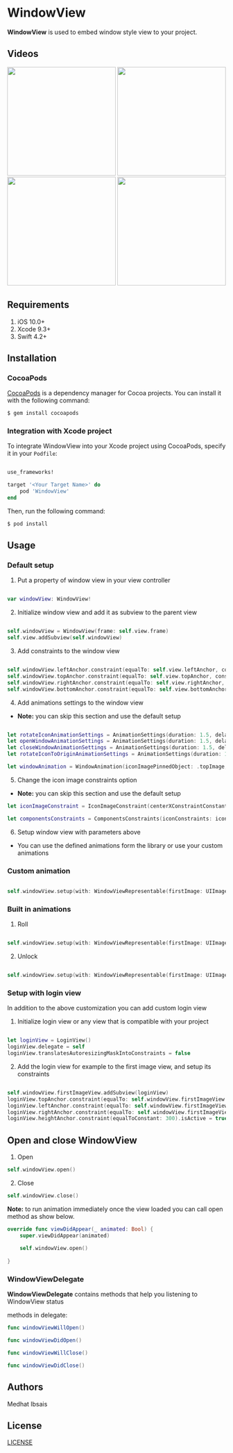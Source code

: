 # WindowView

**WindowView** is used to embed window style view to your project.

## Videos
<img src="https://github.com/medhatibsais/WindowView/blob/master/Videos/video3.gif" width="250"> <img src="https://github.com/medhatibsais/WindowView/blob/master/Videos/video4.gif" width="250">
<img src="https://github.com/medhatibsais/WindowView/blob/master/Videos/video1.gif" width="250">
<img src="https://github.com/medhatibsais/WindowView/blob/master/Videos/video2.gif" width="250">

## Requirements
1. iOS 10.0+
2. Xcode 9.3+
3. Swift 4.2+

## Installation

### CocoaPods

[CocoaPods](https://cocoapods.org) is a dependency manager for Cocoa projects. You can install it with the following command:

```bash
$ gem install cocoapods
```


### Integration with Xcode project

To integrate WindowView into your Xcode project using CocoaPods, specify it in your `Podfile`:

```ruby

use_frameworks!

target '<Your Target Name>' do
    pod 'WindowView'
end
```

Then, run the following command:

```bash
$ pod install
```

## Usage

### Default setup

1. Put a property of window view in your view controller
```swift

var windowView: WindowView!
```

2. Initialize window view and add it as subview to the parent view
```swift

self.windowView = WindowView(frame: self.view.frame)
self.view.addSubview(self.windowView)
```

3. Add constraints to the window view
```swift

self.windowView.leftAnchor.constraint(equalTo: self.view.leftAnchor, constant: 0).isActive = true
self.windowView.topAnchor.constraint(equalTo: self.view.topAnchor, constant: 0).isActive = true
self.windowView.rightAnchor.constraint(equalTo: self.view.rightAnchor, constant: 0).isActive = true
self.windowView.bottomAnchor.constraint(equalTo: self.view.bottomAnchor, constant: 0).isActive = true
```

4. Add animations settings to the window view 
- **Note:** you can skip this section and use the default setup

```swift

let rotateIconAnimationSettings = AnimationSettings(duration: 1.5, delay: 0.5)
let openWindowAnimationSettings = AnimationSettings(duration: 1.5, delay: rotateIconAnimationSettings.fullDuration)
let closeWindowAnimationSettings = AnimationSettings(duration: 1.5, delay: 0)
let rotateIconToOriginAnimationSettings = AnimationSettings(duration: 1.5, delay: closeWindowAnimationSettings.fullDuration)

let windowAnimation = WindowAnimation(iconImagePinnedObject: .topImage, iconRotationAngle: 190, rotateIconAnimationSettings: rotateIconAnimationSettings, rotateIconToOriginAnimationSettings: rotateIconToOriginAnimationSettings, openWindowAnimationSettings: openWindowAnimationSettings, closeWindowAnimationSettings: closeWindowAnimationSettings)
```
5. Change the icon image constraints option 
- **Note:** you can skip this section and use the default setup

```swift 
let iconImageConstraint = IconImageConstraint(centerXConstraintConstant: 0, centerYConstraintConstant: 0, height: 128, width: 128)

let componentsConstraints = ComponentsConstraints(iconConstraints: iconImageConstraint)
```

6. Setup window view with parameters above
- You can use the defined animations form the library or use your custom animations

### Custom animation
```swift

self.windowView.setup(with: WindowViewRepresentable(firstImage: UIImage(named: "backgroundImage")!, secondImage: UIImage(named: "backgroundImage")!, iconImage: UIImage(named: "JustChatLogo")!, componentsConstraints: componentsConstraints, animation: Animations.custom(windowAnimation: windowAnimation)))
```
### Built in animations

1. Roll

```swift 

self.windowView.setup(with: WindowViewRepresentable(firstImage: UIImage(named: "backgroundImage")!, secondImage: UIImage(named: "backgroundImage")!, iconImage: UIImage(named: "JustChatLogo")!, componentsConstraints: componentsConstraints, animation: Animations.roll(iconImagePinnedObject: .topImage)))

```
2. Unlock

```swift 

self.windowView.setup(with: WindowViewRepresentable(firstImage: UIImage(named: "backgroundImage")!, secondImage: UIImage(named: "backgroundImage")!, iconImage: UIImage(named: "JustChatLogo")!, componentsConstraints: componentsConstraints, animation: Animations.unlock(iconImagePinnedObject: .topImage, iconRotationAngle: 190)))

```

### Setup with login view
In addition to the above customization you can add custom login view

1. Initialize login view or any view that is compatible with your project
```swift 

let loginView = LoginView()
loginView.delegate = self
loginView.translatesAutoresizingMaskIntoConstraints = false
```

2. Add the login view for example to the first image view, and setup its constraints

```swift 

self.windowView.firstImageView.addSubview(loginView)
loginView.topAnchor.constraint(equalTo: self.windowView.firstImageView.topAnchor, constant: 50).isActive = true
loginView.leftAnchor.constraint(equalTo: self.windowView.firstImageView.leftAnchor).isActive = true
loginView.rightAnchor.constraint(equalTo: self.windowView.firstImageView.rightAnchor).isActive = true
loginView.heightAnchor.constraint(equalToConstant: 300).isActive = true
```

## Open and close **WindowView**

1. Open
```swift 
self.windowView.open()
```
2. Close
```swift 
self.windowView.close()
```

**Note:** to run animation immediately once the view loaded you can call open method as show below.
```swift 
override func viewDidAppear(_ animated: Bool) {
    super.viewDidAppear(animated)
    
    self.windowView.open()
    
}
```

### WindowViewDelegate
**WindowViewDelegate** contains methods that help you listening to WindowView status

methods in delegate:

```swift
func windowViewWillOpen()

func windowViewDidOpen()

func windowViewWillClose()

func windowViewDidClose()
```

## Authors

Medhat Ibsais

## License
[LICENSE](https://github.com/medhatibsais/WindowView/blob/master/LICENSE)
